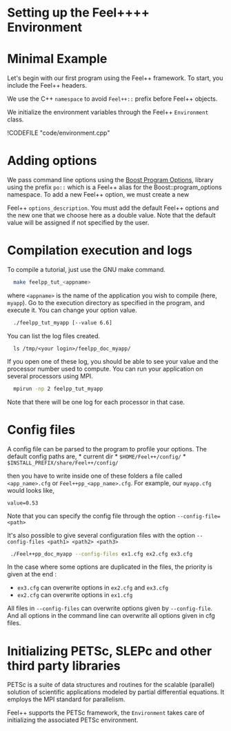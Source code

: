 Setting up the Feel++++ Environment
=================================


# Minimal Example

Let's begin with our first program using the Feel++ framework.  To start, you include the Feel++ headers.

We use the C++ `namespace` to avoid `Feel++::` prefix before
Feel++ objects.

We initialize the environment variables through the Feel++ `Environment` class.

!CODEFILE "code/environment.cpp"


# Adding options

 We pass command line options using the
 [Boost Program Options](http://www.boost.org/doc/libs/1_53_0/doc/html/program_options.html),
 library using the prefix `po::` which is a Feel++ alias for the
 Boost::program_options namespace. To add a new Feel++ option, we must
 create a new

Feel++ `options_description`. You must add the default Feel++ options
and the new one that we choose here as a double value. Note that the default
value will be assigned if not specified by the user.


# Compilation execution and logs

To compile a tutorial, just use the GNU make command.
```bash
  make feelpp_tut_<appname>
```

where `<appname>` is the name of the application you wish to compile (here, `myapp`). Go to the execution directory as specified in the program, and execute it. You can change your option value.
```bash
  ./feelpp_tut_myapp [--value 6.6]
```

You can list the log files created.
```
  ls /tmp/<your login>/feelpp_doc_myapp/
```

If you open one of these log, you should be able to see your value and the processor number used to compute. You can run your application on several processors using MPI.
```bash
  mpirun -np 2 feelpp_tut_myapp
```

Note that there will be one log for each processor in that case.



# Config files

A config file can be parsed to the program to profile your options. The default config paths are,
    * current dir
    * `$HOME/Feel++/config/`
    * `$INSTALL_PREFIX/share/Feel++/config/`

then you have to write inside one of these folders a file called
`<app_name>.cfg` or `Feel++pp_<app_name>.cfg`. For example, our
`myapp.cfg` would looks like,

```
value=0.53
```

Note that you can specify the config file through the option `--config-file=<path>`

It's also possible to give several configuration files with the option `--config-files <path1> <path2> <path3>`
```bash
 ./Feel++pp_doc_myapp --config-files ex1.cfg ex2.cfg ex3.cfg
```

In the case where some options are duplicated in the files, the priority is given at the end :
  * `ex3.cfg` can overwrite options in `ex2.cfg` and `ex3.cfg`
  * `ex2.cfg` can overwrite options in `ex1.cfg`

All files in ` --config-files ` can overwrite options given by ` --config-file `.
And all options in the command line can overwrite all options given in cfg files.



# Initializing PETSc, SLEPc and other third party libraries

PETSc is a suite of data structures and routines for the scalable (parallel)
solution of scientific applications modeled by partial differential
equations. It employs the MPI standard for parallelism.

Feel++ supports the PETSc framework, the `Environment` takes care of initializing the associated PETSc environment.
